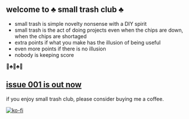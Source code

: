 ## welcome to ♣️ small trash club ♣️

- small trash is simple novelty nonsense with a DIY spirit
- small trash is the act of doing projects even when the chips are down, when the chips are shortaged
- extra points if what you make has the illusion of being useful
- even more points if there is no illusion
- nobody is keeping score 

🚮♣️🚮♣️🚮

## [issue 001 is out now](https://github.com/evanmcook/smalltrashclub/wiki/001)

if you enjoy small trash club, please consider buying me a coffee.  

[![ko-fi](https://ko-fi.com/img/githubbutton_sm.svg)](https://ko-fi.com/S6S63IRWW)
